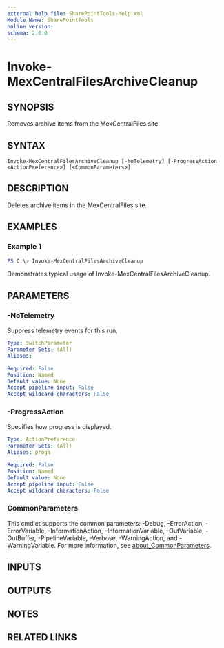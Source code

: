 ```yaml
---
external help file: SharePointTools-help.xml
Module Name: SharePointTools
online version:
schema: 2.0.0
---
```


# Invoke-MexCentralFilesArchiveCleanup

## SYNOPSIS
Removes archive items from the MexCentralFiles site.

## SYNTAX

```
Invoke-MexCentralFilesArchiveCleanup [-NoTelemetry] [-ProgressAction <ActionPreference>] [<CommonParameters>]
```

## DESCRIPTION
Deletes archive items in the MexCentralFiles site.

## EXAMPLES

### Example 1
```powershell
PS C:\> Invoke-MexCentralFilesArchiveCleanup
```

Demonstrates typical usage of Invoke-MexCentralFilesArchiveCleanup.

## PARAMETERS

### -NoTelemetry
Suppress telemetry events for this run.

```yaml
Type: SwitchParameter
Parameter Sets: (All)
Aliases:

Required: False
Position: Named
Default value: None
Accept pipeline input: False
Accept wildcard characters: False
```

### -ProgressAction
Specifies how progress is displayed.

```yaml
Type: ActionPreference
Parameter Sets: (All)
Aliases: proga

Required: False
Position: Named
Default value: None
Accept pipeline input: False
Accept wildcard characters: False
```

### CommonParameters
This cmdlet supports the common parameters: -Debug, -ErrorAction, -ErrorVariable, -InformationAction, -InformationVariable, -OutVariable, -OutBuffer, -PipelineVariable, -Verbose, -WarningAction, and -WarningVariable. For more information, see [about_CommonParameters](http://go.microsoft.com/fwlink/?LinkID=113216).

## INPUTS

## OUTPUTS

## NOTES

## RELATED LINKS
